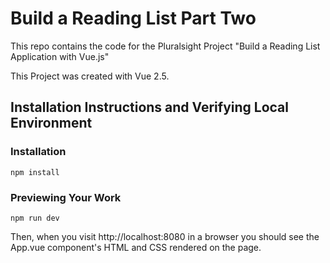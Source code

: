 # Build a Reading List Part Two

This repo contains the code for the Pluralsight Project "Build a Reading List Application with Vue.js"

This Project was created with Vue 2.5.

## Installation Instructions and Verifying Local Environment

### Installation

```
npm install
```

### Previewing Your Work

```
npm run dev
```

Then, when you visit http://localhost:8080 in a browser you should see the App.vue component's HTML and CSS rendered on the page.